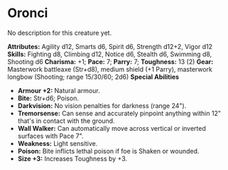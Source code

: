 # Oronci

No description for this creature yet.

**Attributes:** Agility d12, Smarts d6, Spirit d6, Strength d12+2, Vigor
d12
**Skills:** Fighting d8, Climbing d12, Notice d6, Stealth d6, Swimming
d8, Shooting d6
**Charisma:** +1; **Pace:** 7; **Parry:** 7; **Toughness:** 13 (2)
**Gear:** Masterwork battleaxe (Str+d8), medium shield (+1 Parry),
masterwork longbow (Shooting; range 15/30/60; 2d6)
**Special Abilities**

- **Armour +2:** Natural armour.
- **Bite:** Str+d6; Poison.
- **Darkvision:** No vision penalties for darkness (range 24").
- **Tremorsense:** Can sense and accurately pinpoint anything within
12" that's in contact with the ground.
- **Wall Walker:** Can automatically move across vertical or inverted
surfaces with Pace 7".
- **Weakness:** Light sensitive.
- **Poison:** Bite inflicts lethal poison if foe is Shaken or wounded.
- **Size +3:** Increases Toughness by +3.
